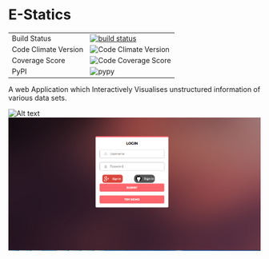 # E-Statics
<table>
<tr>
 <td>Build Status</td>
<td>
    <a href="https://travis-ci.org/nagnath006/E-Statics">
    <img src="https://travis-ci.org/bokeh/bokeh.svg?branch=master" alt="build status" />
    </a>
  </td></tr>

<tr>  <td>Code Climate Version</td><td>  <img src="https://codeclimate.com/github/codeclimate/python-test-reporter/badges/gpa.svg" alt="Code Climate Version" /></td></tr>
 <tr><td>Coverage Score</td> <td> <img src="https://codeclimate.com/github/codeclimate/python-test-reporter/badges/coverage.svg" alt="Code Coverage Score" /></td></tr>
 <tr>
  <td>PyPI</td>
  <td>
    <img src=" https://badge.fury.io/py/codeclimate-test-reporter.svg" alt="pypy" />
  </td>
</tr>


[cc-badge]: https://codeclimate.com/github/codeclimate/python-test-reporter/badges/gpa.svg
[cc-coverage-badge]: https://codeclimate.com/github/codeclimate/python-test-reporter/badges/coverage.svg
[cc-repo]: https://codeclimate.com/github/codeclimate/python-test-reporter
[cc-coverage]: https://codeclimate.com/github/codeclimate/python-test-reporter/coverage
[pypy-badge]: https://badge.fury.io/py/codeclimate-test-reporter.svg
[pypy]: https://pypi.python.org/pypi/codeclimate-test-reporter
</table>

A web Application which Interactively Visualises unstructured information of various data sets.

![Alt text](data.PNG?raw=true "E-Statics")
![Alt text](Capture.PNG?raw=true "E-Statics")
 



